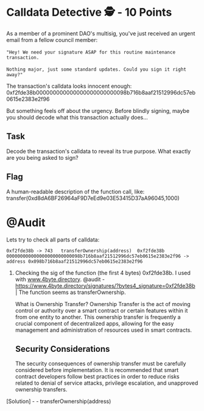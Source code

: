 # Calldata Detective 🕵️ - 10 Points

As a member of a prominent DAO's multisig, you've just received an urgent email from a fellow council member:<br></br>
`"Hey! We need your signature ASAP for this routine maintenance transaction.` <br></br>
`Nothing major, just some standard updates. Could you sign it right away?"`

The transaction's calldata looks innocent enough: 0xf2fde38b000000000000000000000000098b716b8aaf21512996dc57eb0615e2383e2f96

But something feels off about the urgency. Before blindly signing, maybe you should decode what this transaction actually does...

## Task

Decode the transaction's calldata to reveal its true purpose. What exactly are you being asked to sign?

## Flag

A human-readable description of the function call, like: transfer(0xd8dA6BF26964aF9D7eEd9e03E53415D37aA96045,1000)

# @Audit

Lets try to check all parts of calldata:

```
0xf2fde38b -> 743	transferOwnership(address)	0xf2fde38b
000000000000000000000000098b716b8aaf21512996dc57eb0615e2383e2f96 -> address 0x098b716b8aaf21512996dc57eb0615e2383e2f96
```

1. Checking the sig of the function (the first 4 bytes) 0xf2fde38b. I used with www.4byte.directory.
   @audit - https://www.4byte.directory/signatures/?bytes4_signature=0xf2fde38b | The function seems as transferOwnership.

   What is Ownership Transfer?
   Ownership Transfer is the act of moving control or authority over a smart contract or certain features within it from one entity to another. This ownership transfer is frequently a crucial component of decentralized apps, allowing for the easy management and administration of resources used in smart contracts.

   ## Security Considerations

   The security consequences of ownership transfer must be carefully considered before implementation. It is recommended that smart contract developers follow best practices in order to reduce risks related to denial of service attacks, privilege escalation, and unapproved ownership transfers.

[Solution] - - transferOwnership(address)
